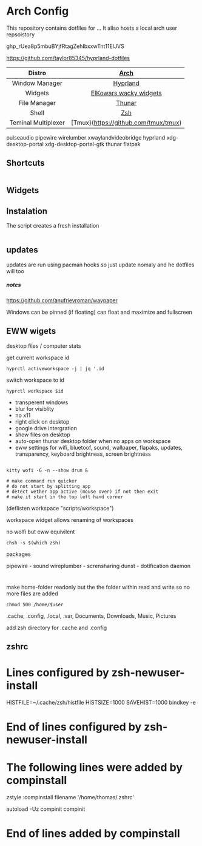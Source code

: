 # Arch Config
This repository contains dotfiles for ... It allso hosts a local arch user repsoistory

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


https://github.com/taylor85345/hyprland-dotfiles

|Distro|[Arch](https://archlinux.org/)|
|:---:|:---:|
|Window Manager|[Hyprland](https://hyprland.org/)|
|Widgets|[ElKowars wacky widgets ](https://github.com/elkowar/eww)|
|File Manager|[Thunar](https://archlinux.org/packages/extra/x86_64/thunar/)|
|Shell|[Zsh](https://archlinux.org/packages/extra/x86_64/zsh/)|
|Teminal Multiplexer|[Tmux}(https://github.com/tmux/tmux)|


pulseaudio pipewire wirelumber xwaylandvideobridge hyprland xdg-desktop-portal xdg-desktop-portal-gtk thunar flatpak

## Shortcuts

```

```

## Widgets




## Instalation

The script creates a fresh installation 

```
```

## updates

updates are run using pacman hooks so just update nomaly and he dotfiles will too

##### notes


https://github.com/anufrievroman/waypaper


Windows can be pinned (if floating)
can float and maximize and fullscreen

## EWW wigets

desktop files / computer stats 

get current workspace id 
```
hyprctl activeworkspace -j | jq '.id
```

switch workspace to id
```
hyprctl workspace $id
```

- transperent windows
-	blur for visiblity
- no x11
- right click on desktop
- google drive intergration
- show files on desktop
- auto-open thunar desktop folder when no apps on workspace
- eww settings for wifi, bluetoof, sound, wallpaper, flapaks, updates, transparency, keyboard brightness, screen brightness

```

kitty wofi -G -n --show drun &

# make command run quicker
# do not start by splitting app
# detect wether app active (mouse over) if not then exit
# make it start in the top left hand corner

```

(deflisten workspace "scripts/workspace")

workspace widget allows renaming of workspaces

no wolfi but eww equivilent

```
chsh -s $(which zsh)
```



packages

pipewire - sound
wireplumber - scrensharing
dunst - dotification daemon

#

make home-folder readonly but the the folder within read and write so no more files are added

```
chmod 500 /home/$user
```

.cache, .config, .local, .var, Documents, Downloads, Music, Pictures

add zsh directory for .cache and .config

## zshrc 


# Lines configured by zsh-newuser-install
HISTFILE=~/.cache/zsh/histfile
HISTSIZE=1000
SAVEHIST=1000
bindkey -e
# End of lines configured by zsh-newuser-install
# The following lines were added by compinstall
zstyle :compinstall filename '/home/thomas/.zshrc'


autoload -Uz compinit
compinit
# End of lines added by compinstall
